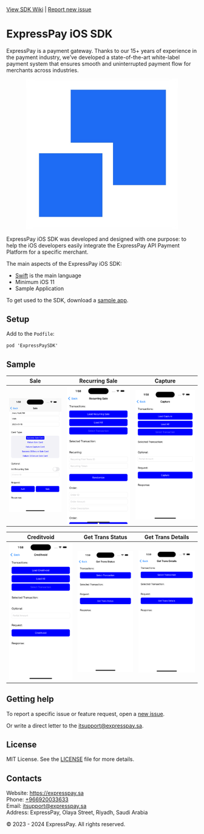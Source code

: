 [View SDK Wiki](https://github.com/ExpresspaySa/expresspay-ios-sdk-pod/wiki) | [Report new issue](https://github.com/ExpresspaySa/expresspay-ios-sdk-pod/issues/new)

# ExpressPay iOS SDK

ExpressPay is a payment gateway. Thanks to our 15+ years of experience in the payment industry, we’ve developed a state-of-the-art white-label payment system that ensures smooth and uninterrupted payment flow for merchants across industries.

<p align="center">
  <a href="https://expresspay.sa">
      <img src="/media/header.png" alt="ExpressPay" width="400px"/>
  </a>
</p>

ExpressPay iOS SDK was developed and designed with one purpose: to help the iOS developers easily integrate the ExpressPay API Payment Platform for a specific merchant. 

The main aspects of the ExpressPay iOS SDK:

- [Swift](https://developer.apple.com/swift/) is the main language 
- Minimum iOS 11
- Sample Application

To get used to the SDK, download a [sample app](https://github.com/ExpresspaySa/expressPay-ios-sdk-pod/tree/main/Sample).

## Setup

Add to the `Podfile`:

```
pod 'ExpressPaySDK'
```

## Sample

| Sale | Recurring Sale | Capture |
|-|-|-|
| ![](/media/sale.png) | ![](/media/recurring-sale.png) | ![](/media/capture.png) |

| Creditvoid | Get Trans Status | Get Trans Details |
|-|-|-|
| ![](/media/creditvoid.png) | ![](/media/get-trans-status.png) | ![](/media/get-trans-details.png) |

## Getting help

To report a specific issue or feature request, open a [new issue](https://github.com/ExpresspaySa/expresspay-ios-sdk-pod/issues/new).

Or write a direct letter to the [itsupport@expresspay.sa](mailto:admin@expresspay.sa).

## License

MIT License. See the [LICENSE](https://github.com/ExpresspaySa/expresspay-ios-sdk-pod/blob/main/LICENSE) file for more details.

## Contacts

Website: https://expresspay.sa  
Phone: [+966920033633](tel:+966920033633)  
Email: [itsupport@expresspay.sa](mailto:itsupport@expresspay.sa)  
Address: ExpressPay, Olaya Street, Riyadh, Saudi Arabia

© 2023 - 2024 ExpressPay. All rights reserved.
